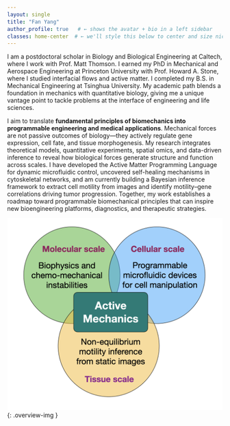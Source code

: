 ```yaml
---
layout: single
title: "Fan Yang"
author_profile: true   # ← shows the avatar + bio in a left sidebar
classes: home-center  # ← we'll style this below to center and size nicely
---
```


I am a postdoctoral scholar in Biology and Biological Engineering at Caltech, where I work with Prof. Matt Thomson. 
I earned my PhD in Mechanical and Aerospace Engineering at Princeton University with Prof. Howard A. Stone, where I studied 
interfacial flows and active matter. I completed my B.S. in Mechanical Engineering at Tsinghua University. 
My academic path blends a foundation in mechanics with quantitative biology, giving me a unique vantage point to tackle problems 
at the interface of engineering and life sciences.

I aim to translate **fundamental principles of biomechanics into programmable engineering and medical applications**.
Mechanical forces are not passive outcomes of biology—they actively regulate gene expression, cell fate, and tissue morphogenesis.
My research integrates theoretical models, quantitative experiments, spatial omics, and data-driven inference to reveal how biological forces generate structure and function across scales.
I have developed the Active Matter Programming Language for dynamic microfluidic control, uncovered self-healing mechanisms in cytoskeletal networks, and am currently building a Bayesian 
inference framework to extract cell motility from images and identify motility–gene correlations driving tumor progression.
Together, my work establishes a roadmap toward programmable biomechanical principles that can inspire new bioengineering platforms, diagnostics, and therapeutic strategies.

![My research overview](/assets/img/overview.png){: .overview-img }